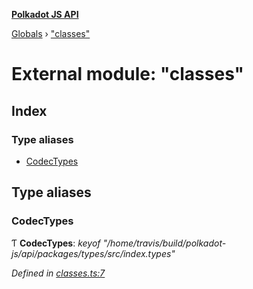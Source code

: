 **[Polkadot JS API](../README.md)**

[Globals](../globals.md) › [&quot;classes&quot;](_classes_.md)

# External module: "classes"

## Index

### Type aliases

* [CodecTypes](_classes_.md#codectypes)

## Type aliases

###  CodecTypes

Ƭ **CodecTypes**: *keyof "/home/travis/build/polkadot-js/api/packages/types/src/index.types"*

*Defined in [classes.ts:7](https://github.com/polkadot-js/api/blob/67929d3/packages/types/src/classes.ts#L7)*